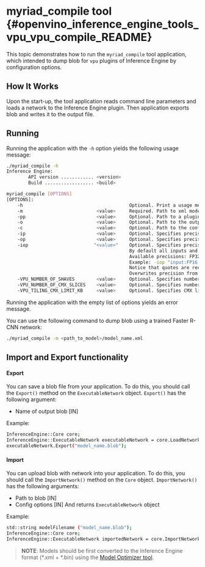 # myriad_compile tool {#openvino_inference_engine_tools_vpu_vpu_compile_README}

This topic demonstrates how to run the `myriad_compile` tool application, which intended to dump blob for `vpu` plugins of Inference Engine by configuration options.

## How It Works

Upon the start-up, the tool application reads command line parameters and loads a network to the Inference Engine plugin.
Then application exports blob and writes it to the output file.

## Running

Running the application with the <code>-h</code> option yields the following usage message:

```sh
./myriad_compile -h
Inference Engine:
        API version ............ <version>
        Build .................. <build>

myriad_compile [OPTIONS]
[OPTIONS]:
    -h                                       Optional. Print a usage message.
    -m                           <value>     Required. Path to xml model.
    -pp                          <value>     Optional. Path to a plugin folder.
    -o                           <value>     Optional. Path to the output file. Default value: "<model_xml_file>.blob".
    -c                           <value>     Optional. Path to the configuration file. Default value: "config".
    -ip                          <value>     Optional. Specifies precision for all input layers of network. Supported values: FP32, FP16, U8. Default value: FP16.
    -op                          <value>     Optional. Specifies precision for all output layers of network. Supported values: FP32, FP16, U8. Default value: FP16.
    -iop                        "<value>"    Optional. Specifies precision for input/output layers by name.
                                             By default all inputs and outputs have FP16 precision.
                                             Available precisions: FP32, FP16, U8.
                                             Example: -iop "input:FP16, output:FP16".
                                             Notice that quotes are required.
                                             Overwrites precision from ip and op options for specified layers.
    -VPU_NUMBER_OF_SHAVES        <value>     Optional. Specifies number of shaves. Should be set with "VPU_NUMBER_OF_CMX_SLICES". Overwrites value from config.
    -VPU_NUMBER_OF_CMX_SLICES    <value>     Optional. Specifies number of CMX slices. Should be set with "VPU_NUMBER_OF_SHAVES". Overwrites value from config.
    -VPU_TILING_CMX_LIMIT_KB     <value>     Optional. Specifies CMX limit for data tiling in kB. Value should be equal or greater than -1, where -1 means default value of limit. Overwrites value from config.
```

Running the application with the empty list of options yields an error message.

You can use the following command to dump blob using a trained Faster R-CNN network:

```sh
./myriad_compile -m <path_to_model>/model_name.xml
```

## Import and Export functionality

#### Export

You can save a blob file from your application.
To do this, you should call the `Export()` method on the `ExecutableNetwork` object.
`Export()` has the following argument:
* Name of output blob [IN]

Example:

```sh
InferenceEngine::Core core;
InferenceEngine::ExecutableNetwork executableNetwork = core.LoadNetwork(network);
executableNetwork.Export("model_name.blob");
```

#### Import

You can upload blob with network into your application.
To do this, you should call the `ImportNetwork()` method on the `Core` object.
`ImportNetwork()` has the following arguments:
* Path to blob [IN]
* Config options [IN]
And returns `ExecutableNetwork` object

Example:

```sh
std::string modelFilename ("model_name.blob");
InferenceEngine::Core core;
InferenceEngine::ExecutableNetwork importedNetwork = core.ImportNetwork(modelFilename);
```

> **NOTE**: Models should be first converted to the Inference Engine format (\*.xml + \*.bin) using the [Model Optimizer tool](https://software.intel.com/en-us/articles/OpenVINO-ModelOptimizer).
